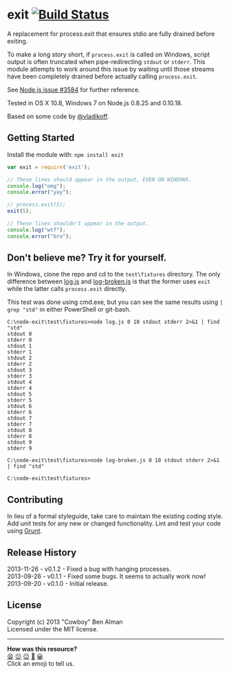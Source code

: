 # exit [![Build Status](https://secure.travis-ci.org/cowboy/node-exit.png?branch=master)](http://travis-ci.org/cowboy/node-exit)

A replacement for process.exit that ensures stdio are fully drained before exiting.

To make a long story short, if `process.exit` is called on Windows, script output is often truncated when pipe-redirecting `stdout` or `stderr`. This module attempts to work around this issue by waiting until those streams have been completely drained before actually calling `process.exit`.

See [Node.js issue #3584](https://github.com/joyent/node/issues/3584) for further reference.

Tested in OS X 10.8, Windows 7 on Node.js 0.8.25 and 0.10.18.

Based on some code by [@vladikoff](https://github.com/vladikoff).

## Getting Started
Install the module with: `npm install exit`

```javascript
var exit = require('exit');

// These lines should appear in the output, EVEN ON WINDOWS.
console.log("omg");
console.error("yay");

// process.exit(5);
exit(5);

// These lines shouldn't appear in the output.
console.log("wtf");
console.error("bro");
```

## Don't believe me? Try it for yourself.

In Windows, clone the repo and cd to the `test\fixtures` directory. The only difference between [log.js](test/fixtures/log.js) and [log-broken.js](test/fixtures/log-broken.js) is that the former uses `exit` while the latter calls `process.exit` directly.

This test was done using cmd.exe, but you can see the same results using `| grep "std"` in either PowerShell or git-bash.

```
C:\node-exit\test\fixtures>node log.js 0 10 stdout stderr 2>&1 | find "std"
stdout 0
stderr 0
stdout 1
stderr 1
stdout 2
stderr 2
stdout 3
stderr 3
stdout 4
stderr 4
stdout 5
stderr 5
stdout 6
stderr 6
stdout 7
stderr 7
stdout 8
stderr 8
stdout 9
stderr 9

C:\node-exit\test\fixtures>node log-broken.js 0 10 stdout stderr 2>&1 | find "std"

C:\node-exit\test\fixtures>
```

## Contributing
In lieu of a formal styleguide, take care to maintain the existing coding style. Add unit tests for any new or changed functionality. Lint and test your code using [Grunt](http://gruntjs.com/).

## Release History
2013-11-26 - v0.1.2 - Fixed a bug with hanging processes.  
2013-09-26 - v0.1.1 - Fixed some bugs. It seems to actually work now!  
2013-09-20 - v0.1.0 - Initial release.

## License
Copyright (c) 2013 "Cowboy" Ben Alman  
Licensed under the MIT license.


<!-- BEGIN GENERATED SECTION DO NOT EDIT -->

---

**How was this resource?**  
[😫](https://airtable.com/shrUJ3t7KLMqVRFKR?prefill_Repository=makersacademy/javascript-web-applications&prefill_File=resources/example-3/node_modules/exit/README.md&prefill_Sentiment=😫) [😕](https://airtable.com/shrUJ3t7KLMqVRFKR?prefill_Repository=makersacademy/javascript-web-applications&prefill_File=resources/example-3/node_modules/exit/README.md&prefill_Sentiment=😕) [😐](https://airtable.com/shrUJ3t7KLMqVRFKR?prefill_Repository=makersacademy/javascript-web-applications&prefill_File=resources/example-3/node_modules/exit/README.md&prefill_Sentiment=😐) [🙂](https://airtable.com/shrUJ3t7KLMqVRFKR?prefill_Repository=makersacademy/javascript-web-applications&prefill_File=resources/example-3/node_modules/exit/README.md&prefill_Sentiment=🙂) [😀](https://airtable.com/shrUJ3t7KLMqVRFKR?prefill_Repository=makersacademy/javascript-web-applications&prefill_File=resources/example-3/node_modules/exit/README.md&prefill_Sentiment=😀)  
Click an emoji to tell us.

<!-- END GENERATED SECTION DO NOT EDIT -->
